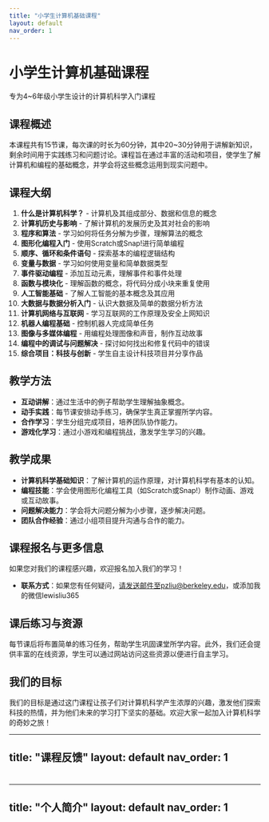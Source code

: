 ```yaml
---
title: "小学生计算机基础课程"
layout: default
nav_order: 1
---
```


# 小学生计算机基础课程

专为4~6年级小学生设计的计算机科学入门课程

## 课程概述

本课程共有15节课，每次课的时长为60分钟，其中20~30分钟用于讲解新知识，剩余时间用于实践练习和问题讨论。课程旨在通过丰富的活动和项目，使学生了解计算机和编程的基础概念，并学会将这些概念运用到现实问题中。

## 课程大纲

1. **什么是计算机科学？** - 计算机及其组成部分、数据和信息的概念
2. **计算机历史与影响** - 了解计算机的发展历史及其对社会的影响
3. **程序和算法** - 学习如何将任务分解为步骤，理解算法的概念
4. **图形化编程入门** - 使用Scratch或Snap!进行简单编程
5. **顺序、循环和条件语句** - 探索基本的编程逻辑结构
6. **变量与数据** - 学习如何使用变量和简单数据类型
7. **事件驱动编程** - 添加互动元素，理解事件和事件处理
8. **函数与模块化** - 理解函数的概念，将代码分成小块来重复使用
9. **人工智能基础** - 了解人工智能的基本概念及其应用
10. **大数据与数据分析入门** - 认识大数据及简单的数据分析方法
11. **计算机网络与互联网** - 学习互联网的工作原理及安全上网知识
12. **机器人编程基础** - 控制机器人完成简单任务
13. **图像与多媒体编程** - 用编程处理图像和声音，制作互动故事
14. **编程中的调试与问题解决** - 探讨如何找出和修复代码中的错误
15. **综合项目：科技与创新** - 学生自主设计科技项目并分享作品

## 教学方法

- **互动讲解**：通过生活中的例子帮助学生理解抽象概念。
- **动手实践**：每节课安排动手练习，确保学生真正掌握所学内容。
- **合作学习**：学生分组完成项目，培养团队协作能力。
- **游戏化学习**：通过小游戏和编程挑战，激发学生学习的兴趣。

## 教学成果

- **计算机科学基础知识**：了解计算机的运作原理，对计算机科学有基本的认知。
- **编程技能**：学会使用图形化编程工具（如Scratch或Snap!）制作动画、游戏或互动故事。
- **问题解决能力**：学会将大问题分解为小步骤，逐步解决问题。
- **团队合作经验**：通过小组项目提升沟通与合作的能力。

## 课程报名与更多信息

如果您对我们的课程感兴趣，欢迎报名加入我们的学习！

- **联系方式**：如果您有任何疑问，请发送邮件至pzliu@berkeley.edu，或添加我的微信lewisliu365

## 课后练习与资源

每节课后将布置简单的练习任务，帮助学生巩固课堂所学内容。此外，我们还会提供丰富的在线资源，学生可以通过网站访问这些资源以便进行自主学习。

## 我们的目标

我们的目标是通过这门课程让孩子们对计算机科学产生浓厚的兴趣，激发他们探索科技的热情，并为他们未来的学习打下坚实的基础。欢迎大家一起加入计算机科学的奇妙之旅！

---
title: "课程反馈"
layout: default
nav_order: 1
---

# 


---
title: "个人简介"
layout: default
nav_order: 1
---

# 
